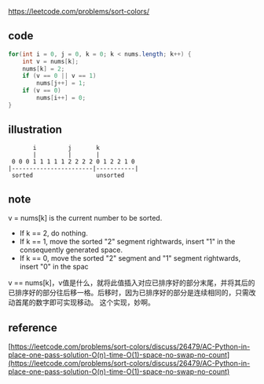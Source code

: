https://leetcode.com/problems/sort-colors/

## code
```java
for(int i = 0, j = 0, k = 0; k < nums.length; k++) {
	int v = nums[k];
	nums[k] = 2;
	if (v == 0 || v == 1) 
		nums[j++] = 1;
	if (v == 0)
		nums[i++] = 0;
}
```

## illustration
```
       i         j       k
       |         |       |
 0 0 0 1 1 1 1 1 2 2 2 2 0 1 2 2 1 0
|-----------------------|-----------|
 sorted                  unsorted
```

## note
v = nums[k] is the current number to be sorted.
- If k == 2, do nothing.
- If k == 1, move the sorted "2" segment rightwards, insert "1" in the consequently generated space.
- If k == 0, move the sorted "2" segment and "1" segment rightwards, insert "0" in the spac	

v == nums[k]，v值是什么，就将此值插入对应已排序好的部分末尾，并将其后的已排序好的部分往后移一格。后移时，因为已排序好的部分是连续相同的，只需改动首尾的数字即可实现移动。
	这个实现，妙啊。

## reference
[https://leetcode.com/problems/sort-colors/discuss/26479/AC-Python-in-place-one-pass-solution-O(n)-time-O(1)-space-no-swap-no-count](https://leetcode.com/problems/sort-colors/discuss/26479/AC-Python-in-place-one-pass-solution-O(n)-time-O(1)-space-no-swap-no-count)